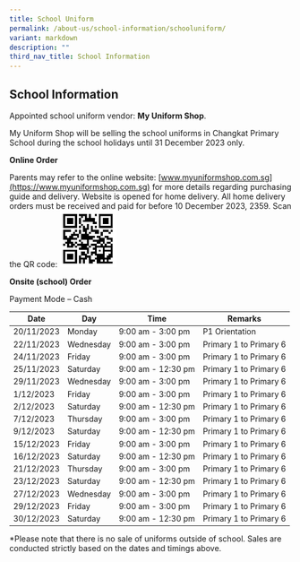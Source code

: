 ```yaml
---
title: School Uniform
permalink: /about-us/school-information/schooluniform/
variant: markdown
description: ""
third_nav_title: School Information
---
```

## School Information

Appointed school uniform vendor: **My Uniform Shop**.

My Uniform Shop will be selling the school uniforms in Changkat Primary School during the school holidays until 31 December 2023 only.


**Online Order**

 Parents may refer to the online website: [www.myuniformshop.com.sg](https://www.myuniformshop.com.sg) for more details regarding purchasing guide and delivery. Website is opened for home delivery. All home delivery orders must be received and paid for before 10 December 2023, 2359.
Scan the QR code:
<img style="width:20%" src="/images/My_Uniform_Shop__ASIA__Pte_Ltd___Changkat_Primary_School_2023.jpg"><br>

**Onsite (school) Order**

 Payment Mode – Cash
 

 | Date | Day | Time | Remarks |
 | -------- | -------- | -------- | -------- |
 | 20/11/2023 | Monday | 9:00 am - 3:00 pm | P1 Orientation |
 | 22/11/2023 | Wednesday | 9:00 am - 3:00 pm | Primary 1 to Primary 6 | 
 | 24/11/2023 | Friday | 9:00 am - 3:00 pm | Primary 1 to Primary 6 | 
 | 25/11/2023 | Saturday | 9:00 am - 12:30 pm | Primary 1 to Primary 6 | 
 | 29/11/2023 | Wednesday | 9:00 am - 3:00 pm | Primary 1 to Primary 6 | 
 | 1/12/2023 | Friday | 9:00 am - 3:00 pm | Primary 1 to Primary 6 | 
 | 2/12/2023 | Saturday | 9:00 am - 12:30 pm | Primary 1 to Primary 6 | 
 | 7/12/2023 | Thursday | 9:00 am - 3:00 pm | Primary 1 to Primary 6 | 
 | 9/12/2023 | Saturday | 9:00 am - 12:30 pm | Primary 1 to Primary 6 | 
 | 15/12/2023 | Friday | 9:00 am - 3:00 pm | Primary 1 to Primary 6 | 
 | 16/12/2023 | Saturday | 9:00 am - 12:30 pm | Primary 1 to Primary 6 | 
 | 21/12/2023 | Thursday | 9:00 am - 3:00 pm | Primary 1 to Primary 6 | 
 | 23/12/2023 | Saturday | 9:00 am - 12:30 pm | Primary 1 to Primary 6 | 
 | 27/12/2023 | Wednesday | 9:00 am - 3:00 pm | Primary 1 to Primary 6 | 
 | 29/12/2023 | Friday | 9:00 am - 3:00 pm | Primary 1 to Primary 6 | 
 | 30/12/2023 | Saturday | 9:00 am - 12:30 pm | Primary 1 to Primary 6 | 
 
*Please note that there is no sale of uniforms outside of school. Sales are conducted strictly based on the dates and timings above.